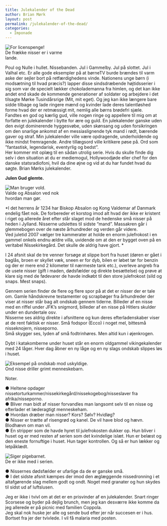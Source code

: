 ```yaml
---
title: Julekalender of the Dead
author: Brian Mørk
layout: post
permalink: /julekalender-of-the-dead/
categories:
  - Imponade
---
```

<div class="bitImage bitRight" style="width: 220px">
  <img src="http://www.abekat.net/wp-content/images/nissebande.jpg" alt="For licenspenge!" /><br /> De frække nisser er i varme lande.
</div>

Poul og Nulle i hullet. Nissebanden. Jul i Gammelby. Jul på slottet. Jul i Valhal etc. Er alle gode eksempler på at børneTV burde brændes til varm aske der sejler bort på retfærdighedens vinde. Nationens unge børn (i modsætning til hvad præcis?) lapper disse sindsdræbende højtidsserier i sig som var de specielt lækker chokolademanna fra himlen, og det kan ikke andet end skade de kommende generationer af soldater og arbejdere i det tilsagte Mørke Tusindårsrige (Mit, mit eget). Og jeg kan ikke længere bare sidde tilbage og lade ringere mænd og kvinder lade deres talentløshed forme hvad der er retmæssigt mit, nemlig alle børns brødefri sjæle.  
Fandtes en god og kærlig gud, ville nogen ringe og appellere til mig om at forfatte en julekalender i bytte for ære og guld. En julekalender ganske uden den evigt dominerende hyggesvøbe, uden skønsang og uden forsikringen om den snarlige ankomst af en messiaslignende tyk mand i rødt, bærende gaver og straf. Min julekalender ville være opdragende, underholdende og ikke mindst fremragende. Andre tillægsord ville kritikere pøse på. Ord som ”fantastisk, legendarisk, eventyrlig og bedst”.  
Her kommer mit oplæg til en sådan utrolig serie. Hvis du skulle finde dig selv i den situation at du er mediemogul, Hollywoodjøde eller chef for den danske statsradiofoni, hvil da dine øjne og vid at du har fundet hvad du søgte. Brian Mørks julekalender.

**Julen Gud glemte.**

<div class="bitImage bitLeft" style="width: 200px">
  <img src="http://www.abekat.net/wp-content/images/absalon.jpg" alt="Man bruger vold." /><br /> Valde og Absalon ved nok hvordan man gør.
</div>

*I det herrens år 1234 har Biskop Absalon og Kong Valdemar af Danmark endelig fået nok. De forbereder et korstog imod alt hvad der ikke er kristent i riget og allerede året efter står slaget mod de hedenske små nisser på heden i Jylland. Nisserne udslettes til sidste “mand”. Massakren går i glemmebogen over de næste århundreder og verden går videre.  
Ved juletid 2007 vælger tre kammerater at holde en enorm julefrokost i en gammel onkels endnu ældre villa, uvidende om at den er bygget oven på en veritabel Nissekirkegård. Det skulle de aldrig have gjort. *

I 24 afsnit skal de tre venner forsøge at slippe bort fra huset (døren er gået i baglås, broen er skyllet væk, sneen er for dyb, bilen er løbet tør for benzin og der er mere end 2 kilometer til nærmeste tank etc.), overleve angreb fra de usete nisser (gift i maden, dødsfælder og direkte besættelse) og prøve at klare sig med de fødevarer de havde indkøbt til den store julefrokost (sild og snaps. Mest snaps).

Gennem serien finder de flere og flere spor på at det er nisser der er tale om. Gamle håndskrevne testamenter og scrapbøger fra århundreder der viser at nisser står bag alt ondskab gennem tiderne. Billeder af en nisse med en riffel under JFK’s snigmord, billeder af en nisse på Hitlers skulder under en dundertale osv.  
Nisserne ses aldrig direkte i afsnittene og kun deres efterladenskaber viser at de rent faktisk er nisser. Små fodspor (Ecco) i noget mel, bittesmå nisseknojern, nisseporno.  
Små skygger ses, lyden af små fodtrinhøres. Men altid kun i øjenkrogen.

Dybt i katakomberne under huset står en enorm oldgammel vikingekalender med 24 låger. Hver dag åbner en ny låge og en ny slags ondskab slippes løs i huset.

<div class="bitImage bitCenter" style="width: 300px">
  <img src="http://www.abekat.net/wp-content/images/menneskebarn.jpg" alt="Eksempel på ondskab mod uskyldige." /><br /> Ond nisse driller grimt menneskebarn.
</div>

Noter.

● Heltene opdager nissetorturkammer/nissekirkegård/nissekogebog/nisseslaver fra afrika/nisseporno.  
● Bliver man bidt af nisser forvandles man langsomt selv til en nisse og efterlader et læderagtigt menneskeham.  
● Hvordan dræber man nisser? Kors? Sølv? Hvidløg?  
● Nisser er trætte af risengrød og kanel. De vil have blod og hævn. Blodhævn om man vil.  
● En stripper som de havde hyret til julefrokosten dukker op. Hun bliver i huset og er med resten af serien som det kvindelige islæt. Hun er belæst og den eneste fornuftige i huset. Hun tager kontrollen. Og så er hun lækker og letpåklædt.

<div class="bitImage bitRight" style="width: 300px">
  <img src="http://www.abekat.net/wp-content/images/babes.jpg" alt="Siger pigebarnet." /><br /> De er ikke med i serien.
</div>

● Nissernes dødsfælder er ufarlige da de er ganske små.  
● I det sidste afsnit kæmpes der imod den æglæggende nissedronning i et altafgørende slag mellem godt og ondt. Noget med granater og hun skydes til sidst ud af luftslusen.

Jeg er ikke i tvivl om at det er en prisvinder af en julekalender. Snart ringer Scorsese og byder på dejlig brunch, men jeg kan desværre ikke komme da jeg allerede er på picnic med familien Coppola.  
Jeg skal nok huske jer alle og sende bud efter jer når succesen er i hus. Bortset fra jer der tvivlede. I vil få malaria med posten.